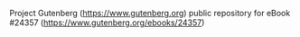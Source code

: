 Project Gutenberg (https://www.gutenberg.org) public repository for eBook #24357 (https://www.gutenberg.org/ebooks/24357)
